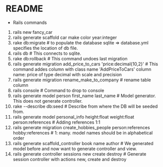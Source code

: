 # README
* Rails commands
1. rails new fancy_car
2. rails generate scaffold car make color year:integer
3. rake db:migrate # to populate the database sqlite => database.yml specifies the location of db file.
4. rails db # This connects to sqlite.
5. rake db:rollback                                                 # This command undoes last migration
6. rails generate migration add_price_to_cars 'price:decimal{10,2}' # This command addes column with class name 'AddPriceToCars' column name: price of type decimal with scale and precision
7. rails generate migration rename_make_to_company                  # rename table column
8. rails console                                                    # Command to drop to console
9. rails generate model person first_name last_name                 # Model generator. This does not generate controller.
10. rake --describe db:seed                                         # Describe from where the DB will be seeded from.
11. rails generate model personal_info height:float weight:float person:references  # Adding references 1:1
12. rails generate migration create_hobbies_people person:references hobby:references # 1: many. model names should be in alphabetical order
13. rails generate scaffold_controller book name author             # We generated model before and now want to generate controller and view.
14. rails generate controller sessions new create destroy           # Generate session controller with actions new, create and destroy
